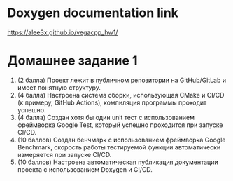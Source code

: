 # Doxygen documentation link

https://alee3x.github.io/vegacpp_hw1/


# Домашнее задание 1
1. (2 балла) Проект лежит в публичном репозитории на GitHub/GitLab и имеет понятную структуру.
2. (4 балла) Настроена система сборки, использующая CMake и CI/CD (к примеру, GitHub Actions), компиляция программы проходит успешно.
3. (4 балла) Создан хотя бы один unit тест с использованием фреймворка Google Test, который успешно проходится при запуске CI/CD.
4. (10 баллов) Создан бенчмарк с использованием фреймворка Google Benchmark, скорость работы тестируемой функции автоматически измеряется при запуске CI/CD.
5. (10 баллов) Настроена автоматическая публикация документации проекта с использованием Doxygen и CI/CD.
